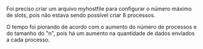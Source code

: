 Foi preciso criar um arquivo myhostfile para configurar o número máximo de slots, pois não estava sendo possível criar 8 processos.


O tempo foi piorando de acordo com o aumento do número de processos e do tamanho do "n", pois há um aumento na quantidade de dados enviados a cada processo.
